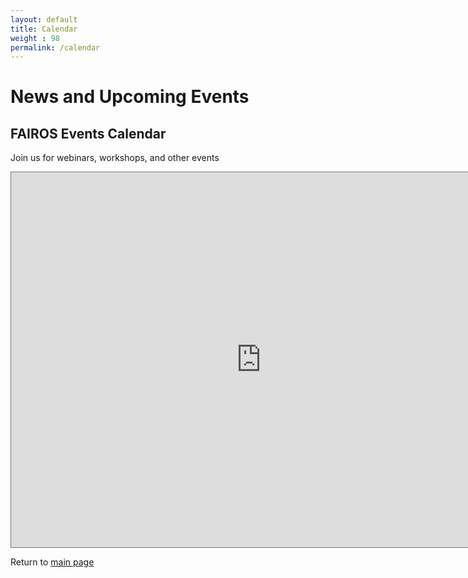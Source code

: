 ```yaml
---
layout: default
title: Calendar
weight : 98
permalink: /calendar
---
```

<style>
#cal {
  position: relative;
  z-index: 0;
  }
</style>

<h1>News and Upcoming Events</h1>


<h2>FAIROS Events Calendar</h2>
<p>Join us for webinars, workshops, and other events</p>
<iframe src="https://calendar.google.com/calendar/embed?height=600&wkst=1&bgcolor=%23B39DDB&ctz=America%2FChicago&title=Upcoming%20FAIROS%20Events&src=Y2U1NzRhZTM5Y2JhOTMyNDIyZDAzNjA1MzFlZDE1OGI0ZmQ4MjdiMDY1YmE3Yjk1YjMxNTk1MWVjYTYwNDVlOEBncm91cC5jYWxlbmRhci5nb29nbGUuY29t&color=%238E24AA?wmode=transparent" title = "FAIROS Events Calendar" style="border:solid 1px #777" width="800" height="600" frameborder="0" scrolling="no" id="cal"> wmode="transparent" </iframe>

Return to [main page](home.md)
